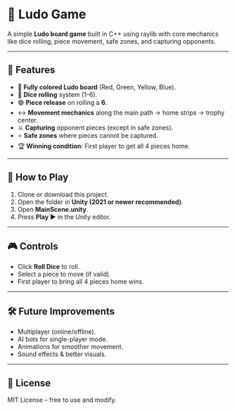 # 🎲 Ludo Game 

A simple **Ludo board game** built in C++ using raylib with core mechanics like dice rolling, piece movement, safe zones, and capturing opponents.  

---

## 📌 Features
- 🎨 **Fully colored Ludo board** (Red, Green, Yellow, Blue).  
- 🎲 **Dice rolling** system (1–6).  
- 🟢 **Piece release** on rolling a **6**.  
- ↔️ **Movement mechanics** along the main path → home strips → trophy center.  
- ⚔️ **Capturing** opponent pieces (except in safe zones).  
- ⭐ **Safe zones** where pieces cannot be captured.  
- 🏆 **Winning condition**: First player to get all 4 pieces home.  


---

## 🚀 How to Play
1. Clone or download this project.  
2. Open the folder in **Unity (2021 or newer recommended)**.  
3. Open **MainScene.unity**.  
4. Press **Play ▶** in the Unity editor.  

---

## 🎮 Controls
- Click **Roll Dice** to roll.  
- Select a piece to move (if valid).  
- First player to bring all 4 pieces home wins.  

---

## 🛠️ Future Improvements
- Multiplayer (online/offline).  
- AI bots for single-player mode.  
- Animations for smoother movement.  
- Sound effects & better visuals.  

---

## 📜 License
MIT License – free to use and modify.  

